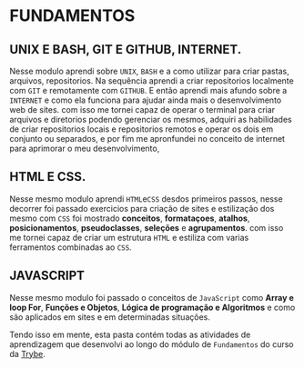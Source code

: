 # FUNDAMENTOS

## UNIX E BASH, GIT E GITHUB, INTERNET.

Nesse modulo aprendi sobre `UNIX`, `BASH` e a como utilizar para criar pastas, arquivos, repositorios. Na sequência aprendi a criar repositorios localmente com `GIT` e remotamente com `GITHUB`. E então aprendi mais afundo sobre a `INTERNET` e como ela funciona para ajudar ainda mais o desenvolvimento web de sites. com isso me tornei capaz de operar o terminal para criar arquivos e diretorios podendo gerenciar os mesmos, adquiri as habilidades de criar repositorios locais e repositorios remotos e operar os dois em conjunto ou separados, e por fim me apronfundei no conceito de internet para aprimorar o meu desenvolvimento,

## HTML E CSS.

Nesse mesmo modulo aprendi `HTML`e`CSS` desdos primeiros passos, nesse decorrer foi passado exercicios para criação de sites e estilização dos mesmo com `CSS` foi mostrado **conceitos**, **formataçoes**, **atalhos**, **posicionamentos**, **pseudoclasses**, **seleções** e **agrupamentos**. com isso me tornei capaz de criar um estrutura `HTML` e estiliza com varias ferramentos combinadas ao `CSS`.

## JAVASCRIPT

Nesse mesmo modulo foi passado o conceitos de `JavaScript` como **Array e loop For**, **Funções e Objetos**, **Lógica de programação e Algoritmos** e como são aplicados em sites e em determinadas situações.

Tendo isso em mente, esta pasta contém todas as atividades de aprendizagem que desenvolvi ao longo do módulo de `Fundamentos` do curso da [Trybe](https://www.betrybe.com/).
